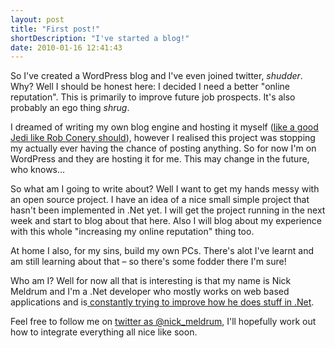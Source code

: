 ```yaml
---
layout: post
title: "First post!"
shortDescription: "I've started a blog!"
date: 2010-01-16 12:41:43
---
```

So I've created a WordPress blog and I've even joined twitter, *shudder*. Why? Well I should be honest here: I decided I need a better "online reputation". This is primarily to improve future job prospects. It's also probably an ego thing *shrug*.

I dreamed of writing my own blog engine and hosting it myself ([like a good Jedi like Rob Conery should](http://blog.wekeroad.com/blog/be-a-good-jedi-build-your-own-blog/ "Rob Conery")), however I realised this project was stopping my actually ever having the chance of posting anything. So for now I'm on WordPress and they are hosting it for me. This may change in the future, who knows&hellip;

So what am I going to write about? Well I want to get my hands messy with an open source project. I have an idea of a nice small simple project that hasn't been implemented in .Net yet. I will get the project running in the next week and start to blog about that here. Also I will blog about my experience with this whole "increasing my online reputation" thing too.

At home I also, for my sins, build my own PCs. There's alot I've learnt and am still learning about that &ndash; so there's some fodder there I'm sure!

Who am I? Well for now all that is interesting is that my name is Nick Meldrum and I'm a .Net developer who mostly works on web based applications and is[ constantly trying to improve how he does stuff in .Net](http://altdotnet.org/ "alt dot net").

Feel free to follow me on [twitter as @nick_meldrum](http://twitter.com/Nick_Meldrum "twitter"), I'll hopefully work out how to integrate everything all nice like soon.